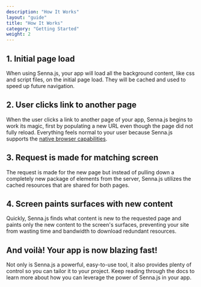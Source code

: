 ```yaml
---
description: "How It Works"
layout: "guide"
title: "How It Works"
category: "Getting Started"
weight: 2
---
```


<article id="step1">

## 1. Initial page load

When using Senna.js, your app will load all the background content, like css and script files, on the initial page load. They will be cached and used to speed up future navigation.

</article>

<article id="step2">

## 2. User clicks link to another page

When the user clicks a link to another page of your app, Senna.js begins to work its magic, first by populating a new URL even though the page did not fully reload. Everything feels normal to your user because Senna.js supports the [native browser capabilities](/docs/intro/capabilities.html).

</article>

<article id="step3">

## 3. Request is made for matching screen

The request is made for the new page but instead of pulling down a completely new package of elements from the server, Senna.js utilizes the cached resources that are shared for both pages.

</article>

<article id="step4">

## 4. Screen paints surfaces with new content

Quickly, Senna.js finds what content is new to the requested page and paints only the new content to the screen's surfaces, preventing your site from wasting time and bandwidth to download redundant resources.

</article>

<article id="thateasy">

## And voilà! Your app is now blazing fast!

Not only is Senna.js a powerful, easy-to-use tool, it also provides plenty of control so you can tailor it to your project. Keep reading through the docs to learn more about how you can leverage the power of Senna.js in your app.

</article>
